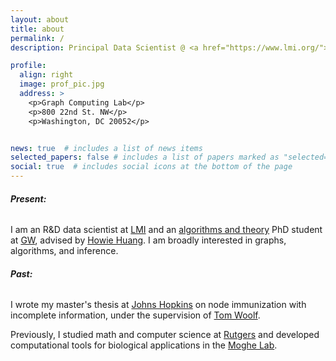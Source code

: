 ```yaml
---
layout: about
title: about
permalink: /
description: Principal Data Scientist @ <a href="https://www.lmi.org/">LMI</a>. CS PhD Student @ <a href="https://math.columbian.gwu.edu/">GW</a>.

profile:
  align: right
  image: prof_pic.jpg
  address: >
    <p>Graph Computing Lab</p>
    <p>800 22nd St. NW</p>
    <p>󠁤󠁣󠁿󠁳Washington, DC 20052󠁣</p>


news: true  # includes a list of news items
selected_papers: false # includes a list of papers marked as "selected={true}"
social: true  # includes social icons at the bottom of the page
---
```


###### **Present:**
I am an R&D data scientist at <a href="https://www.lmi.org/">LMI</a> and an <a href="https://www.cs.seas.gwu.edu/algorithms-and-theory">algorithms and theory</a> PhD student at <a href="https://www.cs.seas.gwu.edu">GW</a>, advised by <a href="https://www2.seas.gwu.edu/~howie/">Howie Huang</a>. I am broadly interested in graphs, algorithms, and inference.

###### **Past:**

I wrote my master's thesis at <a href="https://engineering.jhu.edu/">Johns Hopkins</a> on node immunization with incomplete information, under the supervision of <a href="https://www.hopkinsmedicine.org/research/labs/tom-woolf-lab">Tom Woolf</a>.

Previously, I studied math and computer science at <a href="https://www.math.rutgers.edu/">Rutgers</a> and developed computational tools for biological applications in the <a href="https://bme.rutgers.edu/prabhas-v-moghe">Moghe Lab</a>.


<!-- Put your address / P.O. box / other info right below your picture. You can also disable any these elements by editing `profile` property of the YAML header of your `_pages/about.md`. Edit `_bibliography/papers.bib` and Jekyll will render your [publications page](/al-folio/publications/) automatically. -->
